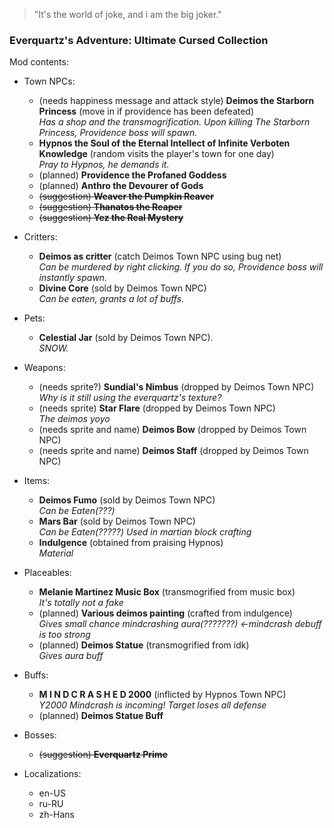 ﻿> "It's the world of joke, and i am the big joker."

### Everquartz's Adventure: Ultimate Cursed Collection

Mod contents:
- Town NPCs:
    - (needs happiness message and attack style) **Deimos the Starborn Princess** (move in if providence has been defeated)<br>*Has a shop and the transmogrification. Upon killing The Starborn Princess, Providence boss will spawn.*
    - **Hypnos the Soul of the Eternal Intellect of Infinite Verboten Knowledge** (random visits the player's town for one day)<br>*Pray to Hypnos, he demands it.*
    - (planned) **Providence the Profaned Goddess**
    - (planned) **Anthro the Devourer of Gods**
    - ~~(suggestion) **Weaver the Pumpkin Reaver**~~
    - ~~(suggestion) **Thanatos the Reaper**~~
    - ~~(suggestion) **Yez the Real Mystery**~~

- Critters:
    - **Deimos as critter** (catch Deimos Town NPC using bug net)<br>*Can be murdered by right clicking. If you do so, Providence boss will instantly spawn.*
    - **Divine Core** (sold by Deimos Town NPC)<br>*Can be eaten, grants a lot of buffs.*

- Pets:
    - **Celestial Jar** (sold by Deimos Town NPC).<br>*SNOW.*

- Weapons:
    - (needs sprite?) **Sundial's Nimbus** (dropped by Deimos Town NPC)<br>*Why is it still using the everquartz's texture?*
    - (needs sprite) **Star Flare** (dropped by Deimos Town NPC)<br>*The deimos yoyo*
    - (needs sprite and name) **Deimos Bow** (dropped by Deimos Town NPC)
    - (needs sprite and name) **Deimos Staff** (dropped by Deimos Town NPC)

- Items:
    - **Deimos Fumo** (sold by Deimos Town NPC)<br>*Can be Eaten(???)*
    - **Mars Bar** (sold by Deimos Town NPC)<br>*Can be Eaten(?????) Used in martian block crafting*
    - **Indulgence** (obtained from praising Hypnos)<br>*Material*

- Placeables:
    - **Melanie Martinez Music Box** (transmogrified from music box)<br>*It's totally not a fake*
    - (planned) **Various deimos painting** (crafted from indulgence)<br>*Gives small chance mindcrashing aura(???????) ←mindcrash debuff is too strong*
    - (planned) **Deimos Statue** (transmogrified from idk)<br>*Gives aura buff*

- Buffs:
    - **M I N D C R A S H E D 2000** (inflicted by Hypnos Town NPC)<br>*Y2000 Mindcrash is incoming! Target loses all defense*
    - (planned) **Deimos Statue Buff**

- Bosses:
    - ~~(suggestion) **Everquartz Prime**~~

- Localizations:
    - en-US
    - ru-RU
    - zh-Hans